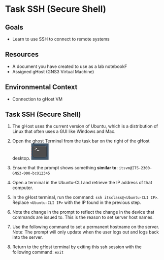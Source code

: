 # Task SSH (Secure Shell)

## Goals
- Learn to use SSH to connect to remote systems

## Resources

- A document you have created to use as a lab notebookF
- Assigned gHost (GNS3 Virtual Machine)

## Environmental Context
- Connection to gHost VM

## Task SSH (Secure Shell)

1. The gHost uses the current version of Ubuntu, which is a distribution of Linux that often uses a GUI like Windows and Mac.

2. Open the ghost Terminal from the task bar on the right of the gHost desktop.
![](./images/image4.png)

3. Ensure that the prompt shows something **similar to**: ``itsvm@ITS-2300-GNS3-000-bc012345``

4. Open a terminal in the Ubuntu-CLI and retrieve the IP address of that computer.

5. In the gHost terminal, run the command: ``ssh itsclass@<Ubuntu-CLI IP>``.  Replace ```<Ubuntu-CLI IP>``` with the IP found in the previous step. 

6. Note the change in the prompt to reflect the change in the device that commands are issued to.  This is the reason to set server host names.

7. Use the following command to set a permanent hostname on the server.  Note: The prompt will only update when the user logs out and logs back into the server.

8. Return to the gHost terminal by exiting this ssh session with the following command: ``exit``
